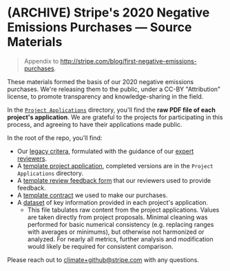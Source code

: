 # (ARCHIVE) Stripe's 2020 Negative Emissions Purchases — Source Materials

> Appendix to http://stripe.com/blog/first-negative-emissions-purchases.

These materials formed the basis of our 2020 negative emissions purchases. We're releasing them to the public, under a CC-BY "Attribution" license, to promote transparency and knowledge-sharing in the field.

In the [`Project Applications`](./Project%20Applications) directory, you'll find the **raw PDF file of each project's application**. We are grateful to the projects for participating in this process, and agreeing to have their applications made public.

In the root of the repo, you'll find:

- Our [legacy critera](./legacy_criteria.pdf), formulated with the guidance of our [expert reviewers](http://stripe.com/blog/first-negative-emissions-purchases#recognition-footer).
- A [template project application](./project_applicaton_template.pdf), completed versions are in the `Project Applications` directory.
- A [template review feedback form](./feedback_form_template.pdf) that our reviewers used to provide feedback.
- A [template contract](./contract_template.pdf) we used to make our purchases.
- A [dataset](./project_data.csv) of key information provided in each project's application. 
    - This file tabulates raw content from the project applications. Values are taken directly from project proposals. Minimal cleaning was performed for basic numerical consistency (e.g. replacing ranges with averages or minimums), but otherwise not harmonized or analyzed. For nearly all metrics, further analysis and modification would likely be required for consistent comparison.
    
Please reach out to climate+github@stripe.com with any questions.
